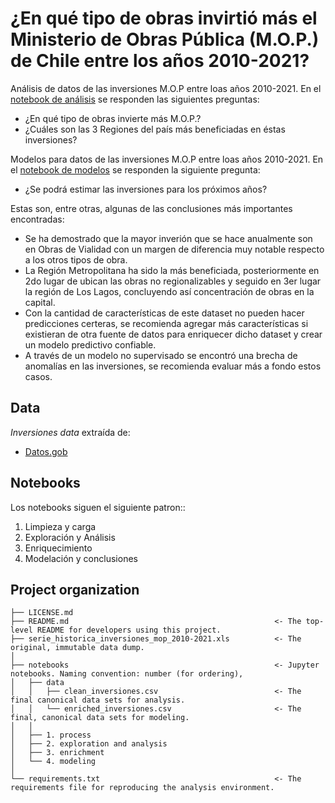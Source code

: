# ¿En qué tipo de obras invirtió más el Ministerio de Obras Pública (M.O.P.) de Chile entre los años 2010-2021?

Análisis de datos de las inversiones M.O.P entre loas años 2010-2021. En el [notebook de análisis](https://github.com/lextomato/data_inveriones_mop_2010_2021/blob/master/notebooks/2_exploracion.ipynb) se responden las siguientes preguntas:
- ¿En qué tipo de obras invierte más M.O.P.?
- ¿Cuáles son las 3 Regiones del país más beneficiadas en éstas inversiones?

Modelos para datos de las inversiones M.O.P entre loas años 2010-2021. En el [notebook de modelos](https://github.com/lextomato/data_inveriones_mop_2010_2021/blob/master/notebooks/4_modelacion_y_conclusiones.ipynb) se responden la siguiente pregunta:
- ¿Se podrá estimar las inversiones para los próximos años?

Estas son, entre otras, algunas de las conclusiones más importantes encontradas:
- Se ha demostrado que la mayor inverión que se hace anualmente son en Obras de Vialidad con un margen de diferencia muy notable respecto a los otros tipos de obra.
- La Región Metropolitana ha sido la más beneficiada, posteriormente en 2do lugar de ubican las obras no regionalizables y seguido en 3er lugar la región de Los Lagos, concluyendo así concentración de obras en la capital.
- Con la cantidad de características de este dataset no pueden hacer predicciones certeras, se recomienda agregar más características si existieran de otra fuente de datos para enriquecer dicho dataset y crear un modelo predictivo confiable.
- A través de un modelo no supervisado se encontró una brecha de anomalías en las inversiones, se recomienda evaluar más a fondo estos casos.

## Data
_Inversiones data_ extraída de:
- [Datos.gob](https://datos.gob.cl/en/dataset/31885/resource/a1bf892c-efb6-4a43-93c3-f9068e1b2381)

## Notebooks
Los notebooks siguen el siguiente patron::
1) Limpieza y carga
2) Exploración y Análisis
3) Enriquecimiento
4) Modelación y conclusiones

## Project organization

```
├── LICENSE.md
├── README.md                                              <- The top-level README for developers using this project.
├── serie_historica_inversiones_mop_2010-2021.xls          <- The original, immutable data dump.         
│
├── notebooks                                              <- Jupyter notebooks. Naming convention: number (for ordering),
│   ├── data
│   │   ├── clean_inversiones.csv                          <- The final canonical data sets for analysis.
│   │   └── enriched_inversiones.csv                       <- The final, canonical data sets for modeling.
│   │
│   ├── 1. process      
│   ├── 2. exploration and analysis
│   ├── 3. enrichment
│   └── 4. modeling
│
└── requirements.txt                                       <- The requirements file for reproducing the analysis environment.
```
